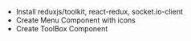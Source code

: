 - Install reduxjs/toolkit, react-redux, socket.io-client
- Create Menu Component with icons
- Create ToolBox Component
